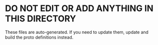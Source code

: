 # DO NOT EDIT OR ADD ANYTHING IN THIS DIRECTORY

These files are auto-generated. If you need to update them, update and build the proto definitions instead.
